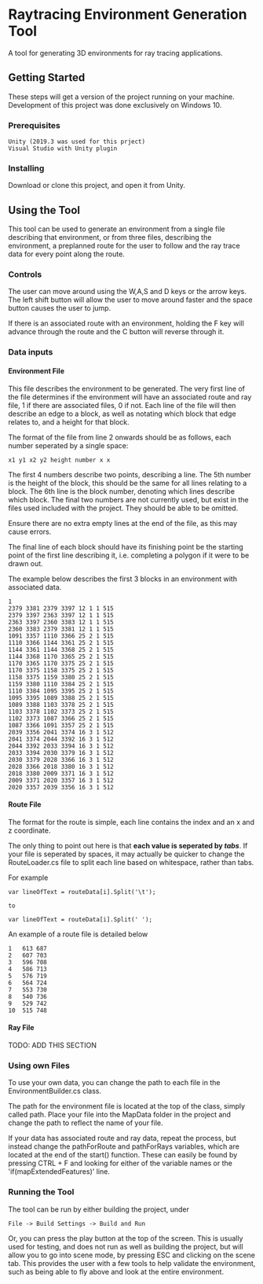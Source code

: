 # Raytracing Environment Generation Tool

A tool for generating 3D environments for ray tracing applications.

## Getting Started

These steps will get a version of the project running on your machine. Development of this project was done exclusively on Windows 10.

### Prerequisites
````
Unity (2019.3 was used for this prject)
Visual Studio with Unity plugin
````

### Installing

Download or clone this project, and open it from Unity.

## Using the Tool

This tool can be used to generate an environment from a single file describing that environment, or from three files, describing the environment, a preplanned route for the user to follow and the ray trace data for every point along the route.

### Controls

The user can move around using the W,A,S and D keys or the arrow keys. The left shift button will allow the user to move around faster and the space button causes the user to jump.

If there is an associated route with an environment, holding the F key will advance through the route and the C button will reverse through it.

### Data inputs
#### Environment File

This file describes the environment to be generated. The very first line of the file determines if the environment will have an associated route and ray file, 1 if there are associated files, 0 if not. Each line of the file will then describe an edge to a block, as well as notating which block that edge relates to, and a height for that block.

The format of the file from line 2 onwards should be as follows, each number seperated by a single space:
````
x1 y1 x2 y2 height number x x
````
The first 4 numbers describe two points, describing a line. The 5th number is the height of the block, this should be the same for all lines relating to a block. The 6th line is the block number, denoting which lines describe which block. The final two numbers are not currently used, but exist in the files used included with the project. They should be able to be omitted.

Ensure there are no extra empty lines at the end of the file, as this may cause errors.

The final line of each block should have its finishing point be the starting point of the first line describing it, i.e. completing a polygon if it were to be drawn out.

The example below describes the first 3 blocks in an environment with associated data.
````
1
2379 3381 2379 3397 12 1 1 515
2379 3397 2363 3397 12 1 1 515
2363 3397 2360 3383 12 1 1 515
2360 3383 2379 3381 12 1 1 515
1091 3357 1110 3366 25 2 1 515
1110 3366 1144 3361 25 2 1 515
1144 3361 1144 3368 25 2 1 515
1144 3368 1170 3365 25 2 1 515
1170 3365 1170 3375 25 2 1 515
1170 3375 1158 3375 25 2 1 515
1158 3375 1159 3380 25 2 1 515
1159 3380 1110 3384 25 2 1 515
1110 3384 1095 3395 25 2 1 515
1095 3395 1089 3388 25 2 1 515
1089 3388 1103 3378 25 2 1 515
1103 3378 1102 3373 25 2 1 515
1102 3373 1087 3366 25 2 1 515
1087 3366 1091 3357 25 2 1 515
2039 3356 2041 3374 16 3 1 512
2041 3374 2044 3392 16 3 1 512
2044 3392 2033 3394 16 3 1 512
2033 3394 2030 3379 16 3 1 512
2030 3379 2028 3366 16 3 1 512
2028 3366 2018 3380 16 3 1 512
2018 3380 2009 3371 16 3 1 512
2009 3371 2020 3357 16 3 1 512
2020 3357 2039 3356 16 3 1 512
````


#### Route File

The format for the route is simple, each line contains the index and an x and z coordinate.

The only thing to point out here is that **each value is seperated by _tabs_**. If your file is seperated by spaces, it may actually be quicker to change the RouteLoader.cs file to split each line based on whitespace, rather than tabs.

For example
````
var lineOfText = routeData[i].Split('\t');

to 

var lineOfText = routeData[i].Split(' ');
````

An example of a route file is detailed below
````
1	613	687
2	607	703
3	596	708
4	586	713
5	576	719
6	564	724
7	553	730
8	540	736
9	529	742
10	515	748
````


#### Ray File

TODO: ADD THIS SECTION


### Using own Files

To use your own data, you can change the path to each file in the EnvironmentBuilder.cs class.

The path for the environment file is located at the top of the class, simply called path. Place your file into the MapData folder in the project and change the path to reflect the name of your file.

If your data has associated route and ray data, repeat the process, but instead change the pathForRoute and pathForRays variables, which are located at the end of the start() function. These can easily be found by pressing CTRL + F and looking for either of the variable names or the 'if(mapExtendedFeatures)' line.

### Running the Tool

The tool can be run by either building the project, under 
````
File -> Build Settings -> Build and Run
````

Or, you can press the play button at the top of the screen. This is usually used for testing, and does not run as well as building the project, but will allow you to go into scene mode, by pressing ESC and clicking on the scene tab. This provides the user with a few tools to help validate the environment, such as being able to fly above and look at the entire environment.
